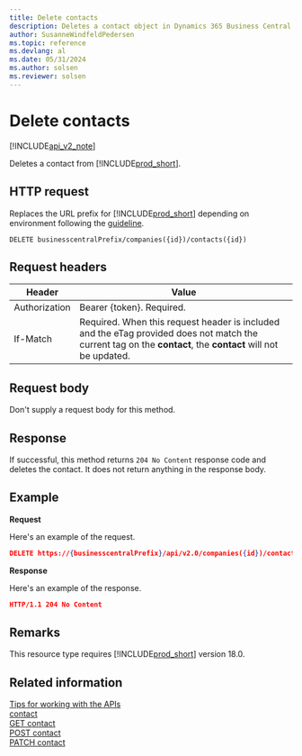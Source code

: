```yaml
---
title: Delete contacts  
description: Deletes a contact object in Dynamics 365 Business Central.
author: SusanneWindfeldPedersen
ms.topic: reference
ms.devlang: al
ms.date: 05/31/2024
ms.author: solsen
ms.reviewer: solsen
---
```


<!-- NOTE: This article is an auto-generated stub from the metadata file. -->
<!-- The sections marked with an EDIT_IS_REQUIRED require manual editing. -->
# Delete contacts

[!INCLUDE[api_v2_note](../../../includes/api_v2_note.md)]

Deletes a contact from [!INCLUDE[prod_short](../../../includes/prod_short.md)].

## HTTP request

Replaces the URL prefix for [!INCLUDE[prod_short](../../../includes/prod_short.md)] depending on environment following the [guideline](../../v2.0/endpoints-apis-for-dynamics.md).

```
DELETE businesscentralPrefix/companies({id})/contacts({id})
```

## Request headers

|Header|Value|
|------|-----|
|Authorization  |Bearer {token}. Required. |
|If-Match       |Required. When this request header is included and the eTag provided does not match the current tag on the **contact**, the **contact** will not be updated. |


## Request body

Don't supply a request body for this method.

## Response

If successful, this method returns ```204 No Content``` response code and deletes the contact. It does not return anything in the response body.

## Example

**Request**

Here's an example of the request.

```json
DELETE https://{businesscentralPrefix}/api/v2.0/companies({id})/contacts({id})
```

**Response**

Here's an example of the response.

```json
HTTP/1.1 204 No Content
```

## Remarks

This resource type requires [!INCLUDE[prod_short](../../../includes/prod_short.md)] version 18.0.

## Related information

[Tips for working with the APIs](../../../developer/devenv-connect-apps-tips.md)  
[contact](../resources/dynamics_contact.md)  
[GET contact](dynamics_contact_get.md)  
[POST contact](dynamics_contact_create.md)  
[PATCH contact](dynamics_contact_update.md)  
